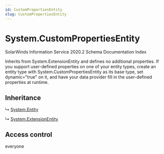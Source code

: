 ```yaml
---
id: CustomPropertiesEntity
slug: CustomPropertiesEntity
---
```


# System.CustomPropertiesEntity

SolarWinds Information Service 2020.2 Schema Documentation Index

Inherits from System.ExtensionEntity and defines no additional properties. If you support user-defined properties on one of your entity types, create an entity type with System.CustomPropertiesEntity as its base type, set dynamic="true" on it, and have your data provider fill in the user-defined properties at runtime.

## Inheritance

↳ [System.Entity](./../System/Entity)

↳ [System.ExtensionEntity](./../System/ExtensionEntity)

## Access control

everyone

